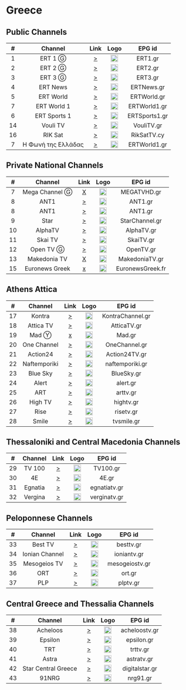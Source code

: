 <h1>Greece</h1>

<h2>Public Channels</h2>


| #  |      Channel       |                                         Link                                          |                                                            Logo                                                             |    EPG id     |
|:--:|:------------------:|:-------------------------------------------------------------------------------------:|:---------------------------------------------------------------------------------------------------------------------------:|:-------------:|
| 1  |      ERT 1 Ⓖ       |        [>](https://ertflix.ascdn.broadpeak.io/ertlive/ert1/default/index.mpd)         |                                  <img height="20" src="https://i.imgur.com/WWMe8IY.png"/>                                   |    ERT1.gr    |
| 2  |      ERT 2 Ⓖ       |            [>](https://ertflix.ascdn.broadpeak.io/ert2/default/index.mpd)             |                                  <img height="20" src="https://i.imgur.com/pcusPFl.png"/>                                   |    ERT2.gr    |
| 3  |      ERT 3 Ⓖ       |        [>](https://ertflix.ascdn.broadpeak.io/ertlive/ert3/default/index.mpd)         |                                  <img height="20" src="https://i.imgur.com/KyhzDRm.png"/>                                   |    ERT3.gr    |
| 4  |      ERT News      |      [>](https://ertflix.ascdn.broadpeak.io/ertlive/ertnews/default/index.m3u8)       |                                  <img height="20" src="https://i.imgur.com/saIGLvr.png"/>                                   |  ERTNews.gr   |
| 5  |     ERT World      | [>](https://ertflix-ertworld.siliconweb.com/mpegts/618618_3479286/master_mpegts.m3u8) |                                  <img height="20" src="https://i.imgur.com/KsMTWYw.png"/>                                   |  ERTWorld.gr  |
| 7  |    ERT World 1     |      [>](https://ertflix.ascdn.broadpeak.io/ertlive/seasonal/default/index.mpd)       |                                  <img height="20" src="https://i.imgur.com/KsMTWYw.png"/>                                   | ERTWorld1.gr  |
| 6  |    ERT Sports 1    |     [>](https://ertflix-ertsports1.siliconweb.com/cmaf/618618_3479292/index.mpd)      |                                  <img height="20" src="https://i.imgur.com/gebWmAB.png"/>                                   | ERTSports1.gr |
| 14 |      Vouli TV      |         [>](https://ertflix.akamaized.net/ertlive/vouliexp/default/index.mpd)         |                                  <img height="20" src="https://i.imgur.com/1vqW7lc.png"/>                                   |  VouliTV.gr   |
| 16 |      RIK Sat       |                [>](https://l3.cloudskep.com/cybcsat/abr/playlist.m3u8)                |                                  <img height="20" src="https://i.imgur.com/9edlXHP.png"/>                                   |  RikSatTV.cy  |
| 7  | Η Φωνή της Ελλάδας |      [>](https://ertmmd.akamaized.net/ertradio/voiceofgreece/default/index.mpd)       | <img height="20" src="https://upload.wikimedia.org/wikipedia/el/thumb/5/58/VoiceOfGreece.svg/512px-VoiceOfGreece.svg.png"/> | ERTWorld1.gr  |





<h2>Private National Channels</h2>

| #  |    Channel     |                                                                                                                                                                                                                                                                                                                                                                      Link                                                                                                                                                                                                                                                                                                                                                                       |                                                                    Logo                                                                    |      EPG id      |
|:--:|:--------------:|:-----------------------------------------------------------------------------------------------------------------------------------------------------------------------------------------------------------------------------------------------------------------------------------------------------------------------------------------------------------------------------------------------------------------------------------------------------------------------------------------------------------------------------------------------------------------------------------------------------------------------------------------------------------------------------------------------------------------------------------------------:|:------------------------------------------------------------------------------------------------------------------------------------------:|:----------------:|
| 7  | Mega Channel Ⓖ |                                                                                                                                                                                                                                                                                                                        [X](https://c98db5952cb54b358365984178fb898a.msvdn.net/live/S86713049/gonOwuUacAxM/playlist.m3u8)                                                                                                                                                                                                                                                                                                                        |                                          <img height="20" src="https://i.imgur.com/TjLy6KT.png"/>                                          |   MEGATVHD.gr    |
| 8  |      ANT1      |                                                                                                                                                                                                                                                                                                                                         [>](http://mcdn.antennaplus.gr/live/media0/Ant1/HLS/Ant1.m3u8)                                                                                                                                                                                                                                                                                                                                          |                                          <img height="20" src="https://i.imgur.com/xDdVa9U.png"/>                                          |     ANT1.gr      |
| 8  |      ANT1      |                                                                                                                                                                                                                                                                                                                                         [>](https://lcdn.antennaplus.gr/r86d08d448885424196f6cd3ddc5d1489/eu-central-1/6415884360001/playlist_dvr.m3u8)                                                                                                                                                                                                                                                                                                                                          |                                          <img height="20" src="https://i.imgur.com/xDdVa9U.png"/>                                          |     ANT1.gr      |
| 9  |      Star      |                                                                                                                                                                                                                                                                                                                                       [>](https://livestar.siliconweb.com/starvod/star_int/star_int.m3u8)                                                                                                                                                                                                                                                                                                                                       |                                          <img height="20" src="https://i.imgur.com/Hp0stVQ.png"/>                                          |  StarChannel.gr  |
| 10 |    AlphaTV     |                                                                                                                                                                                                                                                                                                                                   [>](https://alphatvlive2.siliconweb.com/alphatvlive/live_abr/playlist.m3u8)                                                                                                                                                                                                                                                                                                                                   |                                          <img height="20" src="https://i.imgur.com/bAVGX0l.png"/>                                          |    AlphaTV.gr    |
| 11 |    Skai TV     |                                                                                                                                                                                                                                                                                                                                         [>](http://skai-live.siliconweb.com/media/cambria4/index.m3u8)                                                                                                                                                                                                                                                                                                                                          |                                          <img height="20" src="https://i.imgur.com/TSg7B8X.png"/>                                          |    SkaiTV.gr     |
| 12 |   Open TV Ⓖ    |                                                                                                                                                                                                                                                                                                                                                     [>](https://s.tvopen.gr/onlygreece.mp4)                                                                                                                                                                                                                                                                                                                                                     |                                          <img height="20" src="https://i.imgur.com/HzBmvPT.png"/>                                          |    OpenTV.gr     |
| 13 |  Makedonia TV  |                                                                                                                                                                                                                                                                                                                          [X](https://lcdn.antennaplus.gr/r444865966c0847fca53b9b0c133af7a9/eu-central-1/6415884360001/playlist_dvr.m3u8)                                                                                                                                                                                                                                                                                                                           |                                          <img height="20" src="https://i.imgur.com/90iDHbQ.png"/>                                          |  MakedoniaTV.gr  |
| 15 | Euronews Greek | [x](https://manifest.googlevideo.com/api/manifest/hls_variant/expire/1708135889/ei/ccHPZYOfNpa41wLw85rgDA/ip/2001%3A9e8%3A22c%3Aee00%3A57a2%3Aeb3%3Ac696%3Aa762/id/uWIhV9gQClg.2/source/yt_live_broadcast/requiressl/yes/xpc/EgVo2aDSNQ%3D%3D/hfr/1/playlist_duration/30/manifest_duration/30/maudio/1/spc/UWF9f-6IDVTs5-2dy0AVeKcl5_pllEQhIzC1P6ZQqfg1nWU/vprv/1/go/1/pacing/0/nvgoi/1/keepalive/yes/fexp/24007246/dover/11/itag/0/playlist_type/DVR/sparams/expire%2Cei%2Cip%2Cid%2Csource%2Crequiressl%2Cxpc%2Chfr%2Cplaylist_duration%2Cmanifest_duration%2Cmaudio%2Cspc%2Cvprv%2Cgo%2Citag%2Cplaylist_type/sig/AJfQdSswRgIhAKHKG1xVSTvOPOLOfAtgYGxjT5TXFh2fpuXgX3_N52NlAiEA2nRFl4bWATy1aF6dOwQLfrm1MlDEZT2BWJUOBYET0wE%3D/file/index.m3u8) | <img height="20" src="https://upload.wikimedia.org/wikipedia/commons/thumb/4/46/Euronews_2016_logo.svg/640px-Euronews_2016_logo.svg.png"/> | EuronewsGreek.fr |

<h2>Athens Attica</h2>

| #  |   Channel    |                                                             Link                                                              |                           Logo                           |      EPG id      |
|:--:|:------------:|:-----------------------------------------------------------------------------------------------------------------------------:|:--------------------------------------------------------:|:----------------:|
| 17 |    Kontra    |                               [>](https://kontralive.siliconweb.com/live/kontratv/playlist.m3u8)                               | <img height="20" src="https://i.imgur.com/ROZ9VfV.png"/> | KontraChannel.gr |
| 18 |  Attica TV   |                           [>](https://atticatv.siliconweb.com/atticatv/atticaliveabr/playlist.m3u8)                           | <img height="20" src="https://i.imgur.com/IEBVE91.png"/> |   AtticaTV.gr    |
| 19 |    Mad Ⓨ     |                                                             [x]()                                                             | <img height="20" src="https://i.imgur.com/OTTxxGe.png"/> |      Mad.gr      |
| 20 | One Channel  |                               [>](https://onechannel.siliconweb.com/one/stream/chunks_dvr.m3u8)                               | <img height="20" src="https://i.imgur.com/GwKaHbM.png"/> |  OneChannel.gr   |
| 21 |   Action24   |                            [>](https://actionlive.siliconweb.com/actionabr/actiontv/playlist.m3u8)                            | <img height="20" src="https://i.imgur.com/Zi1YohT.png"/> |  Action24TV.gr   |
| 22 | Naftemporiki | [>](https://naftemporiki-live.cdn.vustreams.com/live/a4b4a88a-681c-4a2d-8e74-33daa5f2cb61/live.isml/live-video=2000000.m3u8)  | <img height="20" src="https://i.imgur.com/b1L375j.png"/> | naftemporiki.gr  |
| 23 |   Blue Sky   |                            [>](https://cdn1.smart-tv-data.com/bluesky/bluesky-live/playlist.m3u8)                             | <img height="20" src="https://i.imgur.com/rzuQslM.png"/> |    BlueSky.gr    |
| 24 |    Alert     |                                   [>](https://itv.streams.ovh/ALEERT/ALEERT/playlist.m3u8)                                    | <img height="20" src="https://i.imgur.com/xqa87lG.png"/> |     alert.gr     |
| 25 |     ART      |                  [>](https://hugh.cdn.rumble.cloud/live/k5e12sb4/slot-82/fdd0-tbln_360p/chunklist_DVR.m3u8)                   | <img height="20" src="https://i.imgur.com/7TyUxLj.png"/> |     arttv.gr     |
| 26 |   High TV    |                                   [>](https://live.streams.ovh/hightv/hightv/playlist.m3u8)                                   | <img height="20" src="https://i.imgur.com/wHzCGry.png"/> |    hightv.gr     |
| 27 |     Rise     | [>](http://ovh-edge-h.evrideo.com:8080/23e234f2-aec8-4804-b694-4cdd71d2d48d_MONITORING_HLS/video_240p_WEBRTC_MONITORING.m3u8) | <img height="20" src="https://i.imgur.com/B6ZtqJ8.png"/> |    risetv.gr     |
| 28 |    Smile     |                                     [>](https://s1.cystream.net/live/smile/playlist.m3u8)                                     | <img height="20" src="https://i.imgur.com/Ax6K20a.png"/> |    tvsmile.gr    |


<h2>Thessaloniki and Central Macedonia Channels</h2>

| #  | Channel |                                   Link                                   |                           Logo                           |    EPG id    |
|:--:|:-------:|:------------------------------------------------------------------------:|:--------------------------------------------------------:|:------------:|
| 29 | TV 100  |           [>](https://live.fm100.gr/hls/tv100/1_2/index.m3u8)            | <img height="20" src="https://i.imgur.com/9rtf8OR.png"/> |   TV100.gr   |
| 30 |   4E    |  [>](http://eu2.tv4e.gr:1935/live/smil:myStream.sdp.smil/playlist.m3u8)  | <img height="20" src="https://i.imgur.com/Ed085oJ.png"/> |    4E.gr     |
| 31 | Egnatia |    [>](https://video.streams.ovh:1936/egnatiatv/egnatiatv/index.m3u)     | <img height="20" src="https://i.imgur.com/zuyYIca.png"/> | egnatiatv.gr |
| 32 | Vergina | [>](https://ssh101-fl.bozztv.com/ssh101/verginatv/tracks-v1a1/mono.m3u8) | <img height="20" src="https://i.imgur.com/cpF6wvR.png"/> | verginatv.gr |

<h2>Peloponnese Channels</h2>

| #  |    Channel     |                               Link                                |                           Logo                           |     EPG id     |
|:--:|:--------------:|:-----------------------------------------------------------------:|:--------------------------------------------------------:|:--------------:|
| 33 |    Best TV     | [>](https://besttv.siliconweb.com/bestTV/live_abr/playlist.m3u8)  | <img height="20" src="https://i.imgur.com/VA13E3w.png"/> |   besttv.gr    |
| 34 | Ionian Channel |   [>](https://stream.ioniantv.gr/ionian/live_abr/playlist.m3u8)   | <img height="20" src="https://i.imgur.com/ADVYeQd.png"/> |  ioniantv.gr   |
| 35 |  Mesogeios TV  |       [>](https://til.pp.ua:3872/live/mesogeiostvlive.m3u8)       | <img height="20" src="https://i.imgur.com/tr0Lf9K.png"/> | mesogeiostv.gr |
| 36 |      ORT       |  [>](https://eu1.vectromdigital.com:1936/ort/ort/playlist.m3u8)   | <img height="20" src="https://i.imgur.com/ytV3lbP.png"/> |     ort.gr     |
| 37 |      PLP       | [>](https://www.hellasnet.tv/rest2.live.hn/w2r.plp/playlist.m3u8) | <img height="20" src="https://i.imgur.com/2PTEChx.png">  |    plptv.gr    |


<h2>Central Greece and Thessalia Channels</h2>

| #  |       Channel       |                                                                                                                                                                                                                                                                                                                                                                                                                                                                                                                                                                                   Link                                                                                                                                                                                                                                                                                                                                                                                                                                                                                                                                                                                    |                           Logo                            |     EPG id     |
|:--:|:-------------------:|:-------------------------------------------------------------------------------------------------------------------------------------------------------------------------------------------------------------------------------------------------------------------------------------------------------------------------------------------------------------------------------------------------------------------------------------------------------------------------------------------------------------------------------------------------------------------------------------------------------------------------------------------------------------------------------------------------------------------------------------------------------------------------------------------------------------------------------------------------------------------------------------------------------------------------------------------------------------------------------------------------------------------------------------------------------------------------------------------------------------------------------------------------------------------------:|:---------------------------------------------------------:|:--------------:|
| 38 |      Acheloos       |                                                                                                                                                                                                                                                                                                                                                                                                                                                                                                                                                        [>](http://srv.viiideo.gr:1935/axeloos/live/playlist.m3u8)                                                                                                                                                                                                                                                                                                                                                                                                                                                                                                                                                         | <img height="20" src="https://i.imgur.com/5SVMxcu.png" /> | acheloostv.gr  |
| 39 |       Epsilon       |                                                                                                                                                                                                                                                                                                                                                                                                                                                                                                                                                          [>](https://neon.streams.gr:8081/epsilontv/index.m3u8)                                                                                                                                                                                                                                                                                                                                                                                                                                                                                                                                                           | <img height="20" src="https://i.imgur.com/vUQSDvZ.png"/>  |   epsilon.gr   |
| 40 |         TRT         |                                                                                                                                                                                                                                                                                                                                                                                                                                                                                                                                                     [>](https://www.hellasnet.tv/rest2.live.hn/u2r.trt/playlist.m3u8)                                                                                                                                                                                                                                                                                                                                                                                                                                                                                                                                                     | <img height="20" src="https://i.imgur.com/g0jPOcC.png"/>  |    trttv.gr    |
| 41 |        Astra        | [>](https://video-weaver.ber01.hls.ttvnw.net/v1/playlist/Cv4FUodmcdO-oYJfp1s6FzVOafSxyd2OQ2H09-7pfb8hHqpGATFERYyXaZMDCZPZtOVsXsZsLPLT7EKy8KuEio44LBrIvioRxJ3GX8npgvUbpH6tcDJekLpSz5BMuUZZivBwd4T3K3LIkNzz4i6DD2gr9UrJHFsaa2PGyY6kaVYzGSLS7h_CFBn5_Gq7t_3Oi8Uw5oREmI0YFFTQ7NgcqJnUZbNhzVYjPqII6fjRTGfSGYSi0R-bpYEOvcK8R-SfjJmIcXMR_W9PmkcXavAD4QHbYQgAA8Lf97H5XjvqsdrWM3tKvfxfeNPCyHQuGly4DUCvY14mXpB4WNGlc5-CO7LQ3jWmvQ0sFQilx8VQ365s2kjKAbmdf1MTGCoN16R7vVP9jsGmg30lP6uwCNriwC8WvFiJPXvWr4OyatAIf9CxFwnjiz7eSQ4I3hn5IUo-F2fqa_oeILnEJVIFKUD9dbO7yfkJTPF2bpLSVyo5mLozlD-RJEodAUmwIs3zN5_dNJhEs8irS0O8YNcZiJ1kFuqoMUmqSKQyZZ_4cFZOFdw-u1gUGaVA0fgR2pQMOf9vKTuAPM9c0Z5SNEqnQkLMmdwmzW63NY972maBWVujO7xdS8B6bbJb2Jw79AsV5PT6SlOqdGNv_N3IjFnrIr_KM07btb5ShD6weOrtr6tk2xTvZOlG7ZbyZCCKaUNnMZbB1QBfvVlfCLd5slmY7qfSFS0G1zVvohCM07nUI1FDvy9HQtNb6wdxzr6K0nDnZ4LTq65hnh23rGbd8CNA6T3NOnJCaoKW_bG9P3ggb_s7w22dVn_TRpm-YZqf0SXrTDbqMTLYGKoctPNV_SFgvM_iQAWo1lJ3gdod8XSMj1VhzeXSuTUmzSdL7zS4X5YIzLzkN6IgN0165Ib6U6SjJPxorCIZydYsvxDCD1RFMHeR97iezgWbECjS1Q5RlYLYqAV8QSCrBBjcMWbznq6hEhQQi3UYY6SCJvZ3mje1LdVcqDwBCNWrs1d1Jqk7avsPIFqCnBoMZV6duCnb7uOogtvCIAEqCWV1LXdlc3QtMjDWCQ.m3u8) | <img height="20" src="https://i.imgur.com/oYRPfZm.png"/>  |   astratv.gr   |
| 42 | Star Central Greece |                                                                                                                                                                                                                                                                                                                                                                                                                                                                                         [>](https://www.dailymotion.com/cdn/live/video/x8rkeb7.m3u8?sec=N88LC5JBq8ouQ8kZeHi5exoW2Sbkr1MHEQD98olACAqPNPQUGwarLP8sLga1BHu0&dmTs=52937&dmV1st=baa4dfed-ec1e-42ac-b4c6-d508240c3e24)                                                                                                                                                                                                                                                                                                                                                                                                                                                                                          | <img height="20" src="https://i.imgur.com/BTUEvxg.png"/>  | digitalstar.gr |
| 43 |        91NRG        |                                                                                                                                                                                                                                                                                                                                                                                                                                                                                                                                                            [>](http://tv.nrg91.gr:1935/onweb/live/master.m3u8)                                                                                                                                                                                                                                                                                                                                                                                                                                                                                                                                                            |  <img height="20" src="https://i.imgur.com/g1pCRRG.png">  |    nrg91.gr    |